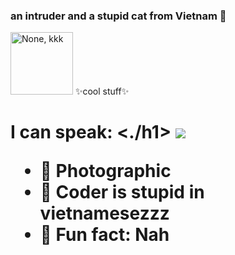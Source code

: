 ### an intruder and a stupid cat from Vietnam 👋

<img src="https://bit.ly/3CKC0Zk" alt="None, kkk" width="100px">
✨cool stuff✨

<h1>I can speak: <./h1>
<img src="https://bit.ly/3jUTfOY"><img src=""><img src=""><img src=""><img src="">
                   

- 🔭 Photographic
- 🌱 Coder is stupid in vietnamesezzz
- 🤞  Fun fact: Nah

